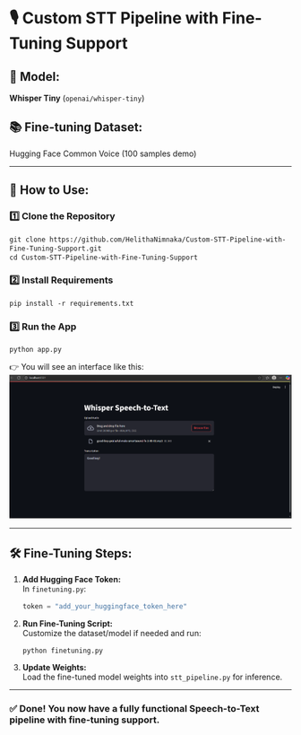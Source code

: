 # 🎙️ Custom STT Pipeline with Fine-Tuning Support

## 📌 Model:
**Whisper Tiny** (`openai/whisper-tiny`)

## 📚 Fine-tuning Dataset:
Hugging Face Common Voice (100 samples demo)

---

## 🚀 How to Use:

### 1️⃣ Clone the Repository
```
git clone https://github.com/HelithaNimnaka/Custom-STT-Pipeline-with-Fine-Tuning-Support.git
cd Custom-STT-Pipeline-with-Fine-Tuning-Support
```
### 2️⃣ Install Requirements
```
pip install -r requirements.txt
```
### 3️⃣ Run the App
```
python app.py
```
👉 You will see an interface like this:  
![Streamlit Interface Example](streamlit_example.png)


---

## 🛠 Fine-Tuning Steps:

1. **Add Hugging Face Token:**  
   In `finetuning.py`:
   ```python
   token = "add_your_huggingface_token_here"
2. **Run Fine-Tuning Script:**<br>
   Customize the dataset/model if needed and run:
   ```
   python finetuning.py
   ```
3. **Update Weights:**<br>
   Load the fine-tuned model weights into `stt_pipeline.py` for inference.
   
---

### ✅ Done! You now have a fully functional Speech-to-Text pipeline with fine-tuning support.
